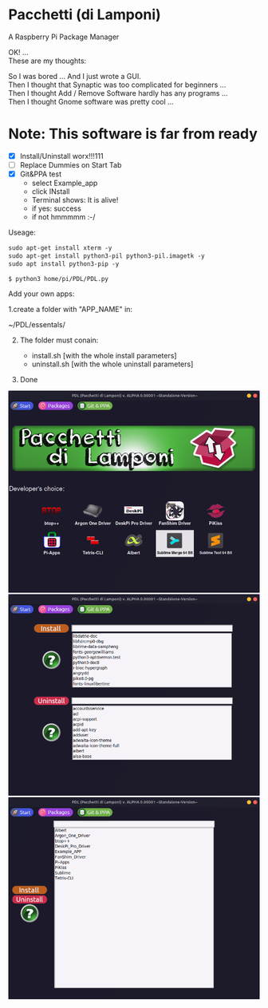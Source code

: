 # Pacchetti (di Lamponi)

A Raspberry Pi Package Manager    
    
OK! ...    
These are my thoughts:    
    
So I was bored ... And I just wrote a GUI.    
Then I thought that Synaptic was too complicated for beginners ...    
Then I thought Add / Remove Software hardly has any programs ...   
Then I thought Gnome software was pretty cool ...    
    
# Note: This software is far from ready    
- [x] Install/Uninstall worx!!!111    
- [ ] Replace Dummies on Start Tab    
- [x] Git&PPA test    
	- select Example_app    
	- click INstall    
	- Terminal shows: It is alive!    
	- if yes: success    
	- if not hmmmmm :-/    

Useage:
```
sudo apt-get install xterm -y    
sudo apt-get install python3-pil python3-pil.imagetk -y    
sudo apt install python3-pip -y    
```


```
$ python3 home/pi/PDL/PDL.py
```
    
Add your own apps:    
    
1.create a folder with "APP_NAME" in:    
    
~/PDL/essentals/

2. The folder must conain:    
	- install.sh [with the whole install parameters]    
	- uninstall.sh [with the whole uninstall parameters]    

3. Done


![GUI](https://github.com/actionschnitzel/PDL/blob/main/1.png)
![GUI](https://github.com/actionschnitzel/PDL/blob/main/2.png)
![GUI](https://github.com/actionschnitzel/PDL/blob/main/3.png)
